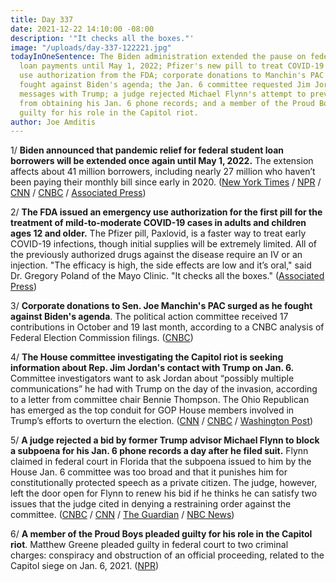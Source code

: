 ```yaml
---
title: Day 337
date: 2021-12-22 14:10:00 -08:00
description: '"It checks all the boxes."'
image: "/uploads/day-337-122221.jpg"
todayInOneSentence: The Biden administration extended the pause on federal student
  loan payments until May 1, 2022; Pfizer's new pill to treat COVID-19 received emergency
  use authorization from the FDA; corporate donations to Manchin's PAC surged as he
  fought against Biden's agenda; the Jan. 6 committee requested Jim Jordan's text
  messages with Trump; a judge rejected Michael Flynn's attempt to prevent the committee
  from obtaining his Jan. 6 phone records; and a member of the Proud Boys pleaded
  guilty for his role in the Capitol riot.
author: Joe Amditis
---
```


1/ **Biden announced that pandemic relief for federal student loan borrowers will be extended once again until May 1, 2022.** The extension affects about 41 million borrowers, including nearly 27 million who haven’t been paying their monthly bill since early in 2020. ([New York Times](https://www.nytimes.com/2021/12/22/your-money/student-loan-pause.html) / [NPR](https://www.npr.org/2021/12/22/1066879033/biden-federal-student-loan-payment-freeze-extension-borrowers) / [CNN](https://www.cnn.com/2021/12/22/politics/student-loan-pause-biden/index.html) / [CNBC](https://www.cnbc.com/2021/12/22/biden-administration-extends-payment-pause-for-student-loan-borrowers-until-may-1.html) / [Associated Press](https://apnews.com/article/federal-student-loan-moratorium-extended-256eec88f8dbdaf24e276bff699ebfb4))

2/ **The FDA issued an emergency use authorization for the first pill for the treatment of mild-to-moderate COVID-19 cases in adults and children ages 12 and older.** The Pfizer pill, Paxlovid, is a faster way to treat early COVID-19 infections, though initial supplies will be extremely limited. All of the previously authorized drugs against the disease require an IV or an injection. "The efficacy is high, the side effects are low and it’s oral," said Dr. Gregory Poland of the Mayo Clinic. "It checks all the boxes." ([Associated Press](https://apnews.com/article/coronavirus-pandemic-pfizer-medication-f5f65e7e61d6aa9c7dfa193053e8878a))

3/ **Corporate donations to Sen. Joe Manchin's PAC surged as he fought against Biden's agenda**. The political action committee received 17 contributions in October and 19 last month, according to a CNBC analysis of Federal Election Commission filings. ([CNBC](https://www.cnbc.com/2021/12/21/joe-manchin-pac-saw-surge-of-corporate-donations-as-he-fought-biden-agenda.html))

4/ **The House committee investigating the Capitol riot is seeking information about Rep. Jim Jordan's contact with Trump on Jan. 6.** Committee investigators want to ask Jordan about “possibly multiple communications” he had with Trump on the day of the invasion, according to a letter from committee chair Bennie Thompson. The Ohio Republican has emerged as the top conduit for GOP House members involved in Trump’s efforts to overturn the election. ([CNN](https://www.cnn.com/2021/12/22/politics/jim-jordan-house-select-committee-january-6/index.html) / [CNBC](https://www.cnbc.com/2021/12/22/house-jan-6-probe-seeks-information-from-rep-jim-jordan-about-his-contact-with-trump.html) / [Washington Post](https://www.washingtonpost.com/politics/jan-6-house-committee-trump-scott-perry/2021/12/20/6fc4d7c6-61d8-11ec-bf70-58003351c627_story.html))

5/ **A judge rejected a bid by former Trump advisor Michael Flynn to block a subpoena for his Jan. 6 phone records a day after he filed suit.** Flynn claimed in federal court in Florida that the subpoena issued to him by the House Jan. 6 committee was too broad and that it punishes him for constitutionally protected speech as a private citizen. The judge, however, left the door open for Flynn to renew his bid if he thinks he can satisfy two issues that the judge cited in denying a restraining order against the committee. ([CNBC](https://www.cnbc.com/2021/12/22/former-trump-advisor-michael-flynn-loses-jan-6-capitol-subpoena-request-.html) / [CNN](https://www.cnn.com/2021/12/22/politics/michael-flynn-january-6-lawsuit/index.html) / [The Guardian](https://www.theguardian.com/us-news/2021/dec/22/michael-flynn-sues-capitol-attack-committee-subpoena-donald-trump) / [NBC News](https://www.nbcnews.com/politics/congress/judge-denies-michael-flynn-s-request-restraining-order-against-jan-n1286507))

6/ **A member of the Proud Boys pleaded guilty for his role in the Capitol riot**. Matthew Greene pleaded guilty in federal court to two criminal charges: conspiracy and obstruction of an official proceeding, related to the Capitol siege on Jan. 6, 2021. ([NPR](https://www.npr.org/2021/12/22/1066944829/matthew-greene-proud-boys-jan-6-capitol-pleads-guilty))
